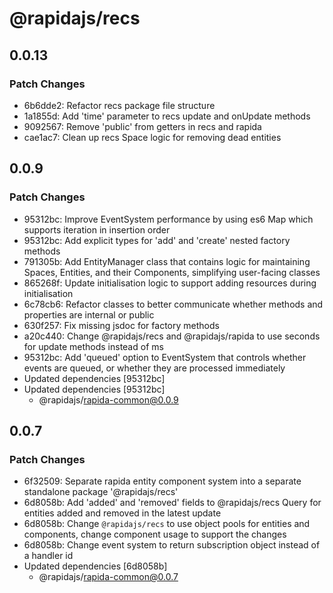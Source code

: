 # @rapidajs/recs

## 0.0.13

### Patch Changes

- 6b6dde2: Refactor recs package file structure
- 1a1855d: Add 'time' parameter to recs update and onUpdate methods
- 9092567: Remove 'public' from getters in recs and rapida
- cae1ac7: Clean up recs Space logic for removing dead entities

## 0.0.9

### Patch Changes

- 95312bc: Improve EventSystem performance by using es6 Map which supports iteration in insertion order
- 95312bc: Add explicit types for 'add' and 'create' nested factory methods
- 791305b: Add EntityManager class that contains logic for maintaining Spaces, Entities, and their Components, simplifying user-facing classes
- 865268f: Update initialisation logic to support adding resources during initialisation
- 6c78cb6: Refactor classes to better communicate whether methods and properties are internal or public
- 630f257: Fix missing jsdoc for factory methods
- a20c440: Change @rapidajs/recs and @rapidajs/rapida to use seconds for update methods instead of ms
- 95312bc: Add 'queued' option to EventSystem that controls whether events are queued, or whether they are processed immediately
- Updated dependencies [95312bc]
- Updated dependencies [95312bc]
  - @rapidajs/rapida-common@0.0.9

## 0.0.7

### Patch Changes

- 6f32509: Separate rapida entity component system into a separate standalone package '@rapidajs/recs'
- 6d8058b: Add 'added' and 'removed' fields to @rapidajs/recs Query for entities added and removed in the latest update
- 6d8058b: Change `@rapidajs/recs` to use object pools for entities and components, change component usage to support the changes
- 6d8058b: Change event system to return subscription object instead of a handler id
- Updated dependencies [6d8058b]
  - @rapidajs/rapida-common@0.0.7
